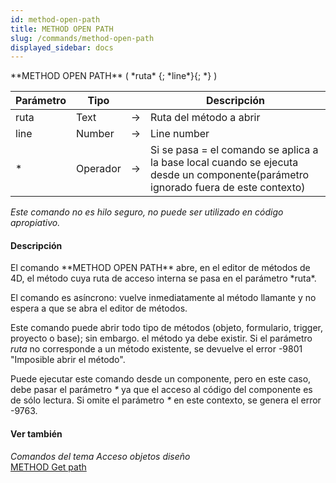 ```yaml
---
id: method-open-path
title: METHOD OPEN PATH
slug: /commands/method-open-path
displayed_sidebar: docs
---
```


<!--REF #_command_.METHOD OPEN PATH.Syntax-->**METHOD OPEN PATH** ( *ruta* {; *line*}{; *} )<!-- END REF-->
<!--REF #_command_.METHOD OPEN PATH.Params-->
| Parámetro | Tipo |  | Descripción |
| --- | --- | --- | --- |
| ruta | Text | &#8594;  | Ruta del método a abrir |
| line | Number | &#8594;  | Line number |
| * | Operador | &#8594;  | Si se pasa = el comando se aplica a la base local cuando se ejecuta desde un componente(parámetro ignorado fuera de este contexto) |

<!-- END REF-->

*Este comando no es hilo seguro, no puede ser utilizado en código apropiativo.*


#### Descripción 

<!--REF #_command_.METHOD OPEN PATH.Summary-->El comando **METHOD OPEN PATH** abre, en el editor de métodos de 4D, el método cuya ruta de acceso interna se pasa en el parámetro *ruta*.<!-- END REF-->

El comando es asíncrono: vuelve inmediatamente al método llamante y no espera a que se abra el editor de métodos.

Este comando puede abrir todo tipo de métodos (objeto, formulario, trigger, proyecto o base); sin embargo. el método ya debe existir. Si el parámetro *ruta* no corresponde a un método existente, se devuelve el error -9801 "Imposible abrir el método".

Puede ejecutar este comando desde un componente, pero en este caso, debe pasar el parámetro *\** ya que el acceso al código del componente es de sólo lectura. Si omite el parámetro *\** en este contexto, se genera el error -9763.

#### Ver también 

*Comandos del tema Acceso objetos diseño*  
[METHOD Get path](method-get-path.md)  